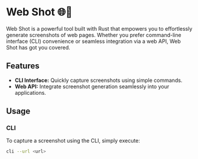 # Web Shot 🌐📸

Web Shot is a powerful tool built with Rust that empowers you to effortlessly generate screenshots of web pages. Whether you prefer command-line interface (CLI) convenience or seamless integration via a web API, Web Shot has got you covered.

## Features

- **CLI Interface:** Quickly capture screenshots using simple commands.
- **Web API:** Integrate screenshot generation seamlessly into your applications.

## Usage

### CLI

To capture a screenshot using the CLI, simply execute:

```bash
cli --url <url>
```
